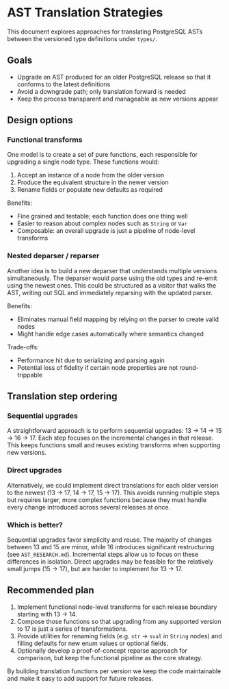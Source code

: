 # AST Translation Strategies

This document explores approaches for translating PostgreSQL ASTs between the versioned type definitions under `types/`.

## Goals

- Upgrade an AST produced for an older PostgreSQL release so that it conforms to the latest definitions
- Avoid a downgrade path; only translation forward is needed
- Keep the process transparent and manageable as new versions appear

## Design options

### Functional transforms

One model is to create a set of pure functions, each responsible for upgrading a single node type. These functions would:

1. Accept an instance of a node from the older version
2. Produce the equivalent structure in the newer version
3. Rename fields or populate new defaults as required

Benefits:

- Fine grained and testable; each function does one thing well
- Easier to reason about complex nodes such as `String` or `Var`
- Composable: an overall upgrade is just a pipeline of node-level transforms

### Nested deparser / reparser

Another idea is to build a new deparser that understands multiple versions simultaneously. The deparser would parse using the old types and re-emit using the newest ones. This could be structured as a visitor that walks the AST, writing out SQL and immediately reparsing with the updated parser.

Benefits:

- Eliminates manual field mapping by relying on the parser to create valid nodes
- Might handle edge cases automatically where semantics changed

Trade-offs:

- Performance hit due to serializing and parsing again
- Potential loss of fidelity if certain node properties are not round-trippable

## Translation step ordering

### Sequential upgrades

A straightforward approach is to perform sequential upgrades: 13 → 14 → 15 → 16 → 17. Each step focuses on the incremental changes in that release. This keeps functions small and reuses existing transforms when supporting new versions.

### Direct upgrades

Alternatively, we could implement direct translations for each older version to the newest (13 → 17, 14 → 17, 15 → 17). This avoids running multiple steps but requires larger, more complex functions because they must handle every change introduced across several releases at once.

### Which is better?

Sequential upgrades favor simplicity and reuse. The majority of changes between 13 and 15 are minor, while 16 introduces significant restructuring (see `AST_RESEARCH.md`). Incremental steps allow us to focus on these differences in isolation. Direct upgrades may be feasible for the relatively small jumps (15 → 17), but are harder to implement for 13 → 17.

## Recommended plan

1. Implement functional node-level transforms for each release boundary starting with 13 → 14.
2. Compose those functions so that upgrading from any supported version to 17 is just a series of transformations.
3. Provide utilities for renaming fields (e.g. `str` → `sval` in `String` nodes) and filling defaults for new enum values or optional fields.
4. Optionally develop a proof-of-concept reparse approach for comparison, but keep the functional pipeline as the core strategy.

By building translation functions per version we keep the code maintainable and make it easy to add support for future releases.
